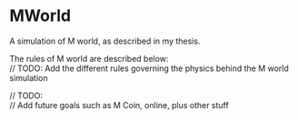 # MWorld  
A simulation of M world, as described in my thesis.  

The rules of M world are described below:  
// TODO: Add the different rules governing the physics behind the M world simulation  

// TODO:  
// Add future goals such as M Coin, online, plus other stuff
